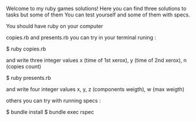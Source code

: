 Welcome to my ruby games solutions!
Here you can find three solutions to tasks but some of them
You can test yourself and some of them with specs.

You should have ruby on your computer 

copies.rb and presents.rb you can try in your terminal runing :

$ ruby copies.rb 

and write three integer values x (time of 1st xerox), y (time of 2nd xerox), n (copies count)

$ ruby presents.rb

and write four integer values x, y, z (components weigth), w (max weigth)

others you can try with running specs :

$ bundle install
$ bundle exec rspec
